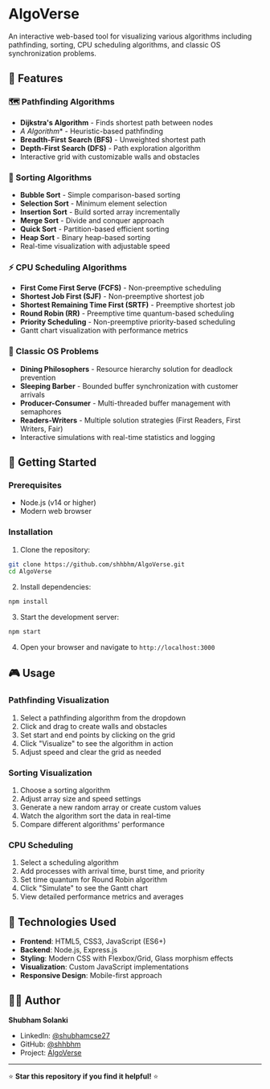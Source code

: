 # AlgoVerse

An interactive web-based tool for visualizing various algorithms including pathfinding, sorting, CPU scheduling algorithms, and classic OS synchronization problems.

## 🎯 Features

### 🗺️ Pathfinding Algorithms
- **Dijkstra's Algorithm** - Finds shortest path between nodes
- **A* Algorithm** - Heuristic-based pathfinding 
- **Breadth-First Search (BFS)** - Unweighted shortest path
- **Depth-First Search (DFS)** - Path exploration algorithm
- Interactive grid with customizable walls and obstacles

### 🔢 Sorting Algorithms
- **Bubble Sort** - Simple comparison-based sorting
- **Selection Sort** - Minimum element selection
- **Insertion Sort** - Build sorted array incrementally
- **Merge Sort** - Divide and conquer approach
- **Quick Sort** - Partition-based efficient sorting
- **Heap Sort** - Binary heap-based sorting
- Real-time visualization with adjustable speed

### ⚡ CPU Scheduling Algorithms
- **First Come First Serve (FCFS)** - Non-preemptive scheduling
- **Shortest Job First (SJF)** - Non-preemptive shortest job
- **Shortest Remaining Time First (SRTF)** - Preemptive shortest job
- **Round Robin (RR)** - Preemptive time quantum-based scheduling
- **Priority Scheduling** - Non-preemptive priority-based scheduling
- Gantt chart visualization with performance metrics

### 🔧 Classic OS Problems
- **Dining Philosophers** - Resource hierarchy solution for deadlock prevention
- **Sleeping Barber** - Bounded buffer synchronization with customer arrivals  
- **Producer-Consumer** - Multi-threaded buffer management with semaphores
- **Readers-Writers** - Multiple solution strategies (First Readers, First Writers, Fair)
- Interactive simulations with real-time statistics and logging

## 🚀 Getting Started

### Prerequisites
- Node.js (v14 or higher)
- Modern web browser

### Installation

1. Clone the repository:
```bash
git clone https://github.com/shhbhm/AlgoVerse.git
cd AlgoVerse
```

2. Install dependencies:
```bash
npm install
```

3. Start the development server:
```bash
npm start
```

4. Open your browser and navigate to `http://localhost:3000`

## 🎮 Usage

### Pathfinding Visualization
1. Select a pathfinding algorithm from the dropdown
2. Click and drag to create walls and obstacles
3. Set start and end points by clicking on the grid
4. Click "Visualize" to see the algorithm in action
5. Adjust speed and clear the grid as needed

### Sorting Visualization
1. Choose a sorting algorithm
2. Adjust array size and speed settings
3. Generate a new random array or create custom values
4. Watch the algorithm sort the data in real-time
5. Compare different algorithms' performance

### CPU Scheduling
1. Select a scheduling algorithm
2. Add processes with arrival time, burst time, and priority
3. Set time quantum for Round Robin algorithm
4. Click "Simulate" to see the Gantt chart
5. View detailed performance metrics and averages

## 🎨 Technologies Used

- **Frontend**: HTML5, CSS3, JavaScript (ES6+)
- **Backend**: Node.js, Express.js
- **Styling**: Modern CSS with Flexbox/Grid, Glass morphism effects
- **Visualization**: Custom JavaScript implementations
- **Responsive Design**: Mobile-first approach

## 👨‍💻 Author

**Shubham Solanki**
- LinkedIn: [@shubhamcse27](https://www.linkedin.com/in/shubhamcse27/)
- GitHub: [@shhbhm](https://github.com/shhbhm)
- Project: [AlgoVerse](https://github.com/shhbhm/AlgoVerse)

---

⭐ **Star this repository if you find it helpful!** ⭐
